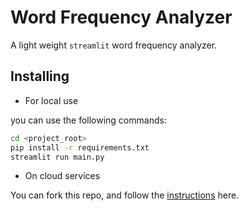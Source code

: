 # Word Frequency Analyzer

A light weight `streamlit` word frequency analyzer. 



## Installing

+ For local use

you can use the following commands:

```sh
cd <project_root>
pip install -r requirements.txt
streamlit run main.py
```

+ On cloud services

You can fork this repo, and follow the [instructions](https://docs.streamlit.io/streamlit-community-cloud/get-started) here. 